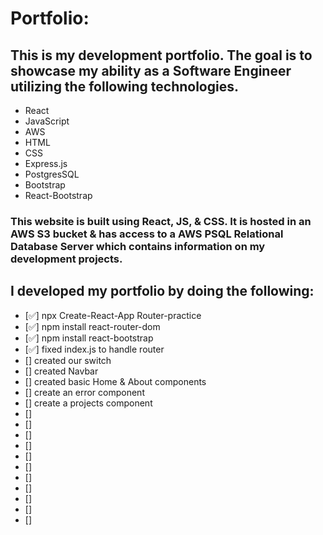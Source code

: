 # Portfolio:
## This is my development portfolio. The goal is to showcase my ability as a Software Engineer utilizing the following technologies.

* React
* JavaScript
* AWS
* HTML
* CSS
* Express.js
* PostgresSQL
* Bootstrap
* React-Bootstrap

### This website is built using React, JS, & CSS. It is hosted in an AWS S3 bucket & has access to a AWS PSQL Relational Database Server which contains information on my development projects.

## I developed my portfolio by doing the following:
* [✅] npx Create-React-App Router-practice
* [✅] npm install react-router-dom
* [✅] npm install react-bootstrap
* [✅] fixed index.js to handle router
* [] created our switch
* [] created Navbar
* [] created basic Home & About components
* [] create an error component
* [] create a projects component
* []
* []
* []
* []
* []
* []
* []
* []
* []
* []
* []
